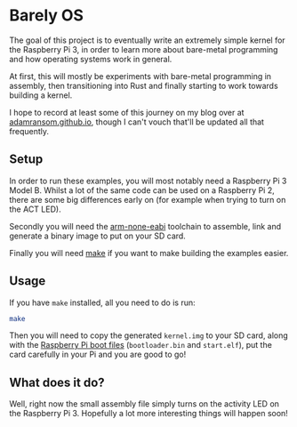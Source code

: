 # Barely OS

The goal of this project is to eventually write an extremely simple kernel for the Raspberry Pi 3, in order to learn more about bare-metal programming and how operating systems work in general.

At first, this will mostly be experiments with bare-metal programming in assembly, then transitioning into Rust and finally starting to work towards building a kernel.

I hope to record at least some of this journey on my blog over at [adamransom.github.io](https://adamransom.github.io), though I can't vouch that'll be updated all that frequently.

## Setup

In order to run these examples, you will most notably need a Raspberry Pi 3 Model B. Whilst a lot of the same code can be used on a Raspberry Pi 2, there are some big differences early on (for example when trying to turn on the ACT LED).

Secondly you will need the [arm-none-eabi](https://launchpad.net/gcc-arm-embedded/+download) toolchain to assemble, link and generate a binary image to put on your SD card.

Finally you will need [make](https://www.gnu.org/software/make/) if you want to make building the examples easier.

## Usage

If you have `make` installed, all you need to do is run:

```Bash
make
```

Then you will need to copy the generated `kernel.img` to your SD card, along with the [Raspberry Pi boot files](https://github.com/raspberrypi/firmware/tree/master/boot) (`bootloader.bin` and `start.elf`), put the card carefully in your Pi and you are good to go!

## What does it do?

Well, right now the small assembly file simply turns on the activity LED on the Raspberry Pi 3. Hopefully a lot more interesting things will happen soon!
